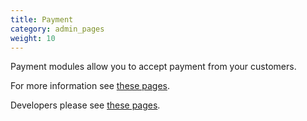 ```yaml
---
title: Payment
category: admin_pages
weight: 10
---
```


Payment modules allow you to accept payment from your customers. 

For more information see [these pages](/user/modules/). 

Developers please see [these pages](/dev/code/modules/). 

